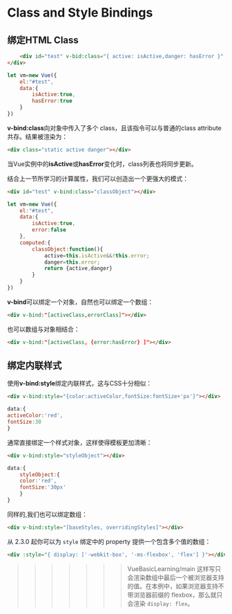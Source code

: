 # Class and Style Bindings

## 绑定HTML Class

```html
	<div id="test" v-bid:class="{ active: isActive,danger: hasError }" class="static">       
</div>
```

```js
let vm=new Vue({
    el:"#test",
    data:{
        isActive:true,
        hasError:true
    }
})
```

**v-bind:class**向对象中传入了多个 class，且该指令可以与普通的class attribute共存。结果被渲染为：

```html
<div class="static active danger"></div>
```

当Vue实例中的**isActive**或**hasError**变化时，class列表也将同步更新。

结合上一节所学习的计算属性，我们可以创造出一个更强大的模式：

```html
<div id="test" v-bind:class="classObject"></div>
```



```js
let vm=new Vue({
    el:"#test",
    data:{
        isActive:true,
        error:false
    },
    computed:{
        classObject:function(){
            active=this.isActive&&!this.error;
            danger=this.error;
            return {active,danger}
        }
    }
})
```

**v-bind**可以绑定一个对象，自然也可以绑定一个数组：

```html
<div v-bind:"[activeClass,errorClass]"></div>
```

也可以数组与对象相结合：

```html
<div v-bind:"[activeClass, {error:hasError} ]"></div>
```

## 绑定内联样式

使用**v-bind:style**绑定内联样式，这与CSS十分相似：

```html
<div v-bind:style="{color:activeColor,fontSize:fontSize+'px'}"></div>
```

```js
data:{
activeColor:'red',
fontSize:30
}
```

通常直接绑定一个样式对象，这样使得模板更加清晰：

```html
<div v-bind:style="styleObject"></div>
```

```js
data:{
	styleObject:{
	color:'red',
	fontSize:'30px'
	}
}
```

同样的,我们也可以绑定数组：

```html
<div v-bind:style="[baseStyles, overridingStyles]"></div>
```

从 2.3.0 起你可以为 `style` 绑定中的 property 提供一个包含多个值的数组：

```html
<div :style="{ display: ['-webkit-box', '-ms-flexbox', 'flex'] }"></div>
```

>>>>>>> VueBasicLearning/main
这样写只会渲染数组中最后一个被浏览器支持的值。在本例中，如果浏览器支持不带浏览器前缀的 flexbox，那么就只会渲染 `display: flex`。